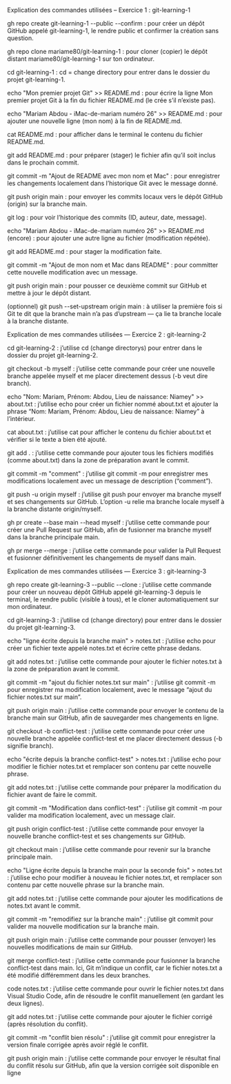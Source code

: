 
Explication des commandes utilisées – 
Exercice 1 : git-learning-1



gh repo create git-learning-1 --public --confirm : pour créer un dépôt GitHub appelé git-learning-1, le rendre public et confirmer la création sans question.

gh repo clone mariame80/git-learning-1 : pour cloner (copier) le dépôt distant mariame80/git-learning-1 sur ton ordinateur.

cd git-learning-1 : cd = change directory  pour entrer dans le dossier du projet git-learning-1.

echo "Mon premier projet Git" >> README.md : pour écrire la ligne Mon premier projet Git à la fin du fichier README.md (le crée s’il n’existe pas).

echo "Mariam Abdou - iMac-de-mariam numéro 26" >> README.md : pour ajouter une nouvelle ligne (mon nom) à la fin de README.md.

cat README.md : pour afficher dans le terminal le contenu du fichier README.md.

git add README.md : pour préparer (stager) le fichier afin qu’il soit inclus dans le prochain commit.

git commit -m "Ajout de README avec mon nom et Mac" : pour enregistrer les changements localement dans l’historique Git avec le message donné.

git push origin main : pour envoyer les commits locaux vers le dépôt GitHub (origin) sur la branche main.

git log : pour voir l’historique des commits (ID, auteur, date, message).

echo "Mariam Abdou - iMac-de-mariam numéro 26" >> README.md (encore) : pour ajouter une autre ligne au fichier (modification répétée).

git add README.md : pour stager la modification faite.

git commit -m "Ajout de mon nom et Mac dans README" : pour committer cette nouvelle modification avec un message.

git push origin main : pour pousser ce deuxième commit sur GitHub et mettre à jour le dépôt distant.

(optionnel) git push --set-upstream origin main : à utiliser la première fois si Git te dit que la branche main n’a pas d’upstream — ça lie ta branche locale à la branche distante.















 Explication de mes commandes utilisées —
 Exercice 2 : git-learning-2

cd git-learning-2 :
j’utilise cd (change directorys) pour entrer dans le dossier du projet git-learning-2.

git checkout -b myself :
j’utilise cette commande pour créer une nouvelle branche appelée myself et me placer directement dessus (-b veut dire branch).

echo "Nom: Mariam, Prénom: Abdou, Lieu de naissance: Niamey" >> about.txt :
j’utilise echo pour créer un fichier nommé about.txt et ajouter la phrase “Nom: Mariam, Prénom: Abdou, Lieu de naissance: Niamey” à l’intérieur.

cat about.txt :
j’utilise cat pour afficher le contenu du fichier about.txt et vérifier si le texte a bien été ajouté.

git add . :
j’utilise cette commande pour ajouter tous les fichiers modifiés (comme about.txt) dans la zone de préparation avant le commit.

git commit -m "comment" :
j’utilise git commit -m pour enregistrer mes modifications localement avec un message de description (“comment”).

git push -u origin myself :
j’utilise git push pour envoyer ma branche myself et ses changements sur GitHub.
L’option -u relie ma branche locale myself à la branche distante origin/myself.

gh pr create --base main --head myself :
j’utilise cette commande pour créer une Pull Request sur GitHub, afin de fusionner ma branche myself dans la branche principale main.

gh pr merge --merge :
j’utilise cette commande pour valider la Pull Request et fusionner définitivement les changements de myself dans main.









Explication de mes commandes utilisées — 
Exercice 3 : git-learning-3

gh repo create git-learning-3 --public --clone :
j’utilise cette commande pour créer un nouveau dépôt GitHub appelé git-learning-3 depuis le terminal,
le rendre public (visible à tous), et le cloner automatiquement sur mon ordinateur.

cd git-learning-3 :
j’utilise cd (change directory) pour entrer dans le dossier du projet git-learning-3.

echo "ligne écrite depuis la branche main" > notes.txt :
j’utilise echo pour créer un fichier texte appelé notes.txt et écrire cette phrase dedans.

git add notes.txt :
j’utilise cette commande pour ajouter le fichier notes.txt à la zone de préparation avant le commit.

git commit -m "ajout du fichier notes.txt sur main" :
j’utilise git commit -m pour enregistrer ma modification localement,
avec le message “ajout du fichier notes.txt sur main”.

git push origin main :
j’utilise cette commande pour envoyer le contenu de la branche main sur GitHub,
afin de sauvegarder mes changements en ligne.

git checkout -b conflict-test :
j’utilise cette commande pour créer une nouvelle branche appelée conflict-test
et me placer directement dessus (-b signifie branch).

echo "écrite depuis la branche conflict-test" > notes.txt :
j’utilise echo pour modifier le fichier notes.txt et remplacer son contenu par cette nouvelle phrase.

git add notes.txt :
j’utilise cette commande pour préparer la modification du fichier avant de faire le commit.

git commit -m "Modification dans conflict-test" :
j’utilise git commit -m pour valider ma modification localement, avec un message clair.

git push origin conflict-test :
j’utilise cette commande pour envoyer la nouvelle branche conflict-test et ses changements sur GitHub.

git checkout main :
j’utilise cette commande pour revenir sur la branche principale main.

echo "Ligne écrite depuis la branche main pour la seconde fois" > notes.txt :
j’utilise echo pour modifier à nouveau le fichier notes.txt,
et remplacer son contenu par cette nouvelle phrase sur la branche main.

git add notes.txt :
j’utilise cette commande pour ajouter les modifications de notes.txt avant le commit.

git commit -m "remodifiez sur la branche main" :
j’utilise git commit pour valider ma nouvelle modification sur la branche main.

git push origin main :
j’utilise cette commande pour pousser (envoyer) les nouvelles modifications de main sur GitHub.

git merge conflict-test :
j’utilise cette commande pour fusionner la branche conflict-test dans main.
Ici, Git m’indique un conflit, car le fichier notes.txt a été modifié différemment dans les deux branches.

code notes.txt :
j’utilise cette commande pour ouvrir le fichier notes.txt dans Visual Studio Code,
afin de résoudre le conflit manuellement (en gardant les deux lignes).

git add notes.txt :
j’utilise cette commande pour ajouter le fichier corrigé (après résolution du conflit).

git commit -m "conflit bien résolu" :
j’utilise git commit pour enregistrer la version finale corrigée après avoir réglé le conflit.

git push origin main :
j’utilise cette commande pour envoyer le résultat final du conflit résolu sur GitHub,
afin que la version corrigée soit disponible en ligne


